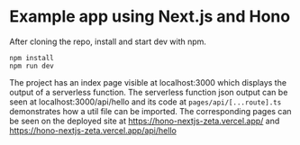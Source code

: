 # Example app using Next.js and Hono

After cloning the repo, install and start dev with npm.
```
npm install
npm run dev
```

The project has an index page visible at localhost:3000 which displays the output of a serverless function. The serverless function json output can be seen at localhost:3000/api/hello and its code at `pages/api/[...route].ts` demonstrates how a util file can be imported. The corresponding pages can be seen on the deployed site at https://hono-nextjs-zeta.vercel.app/ and https://hono-nextjs-zeta.vercel.app/api/hello
